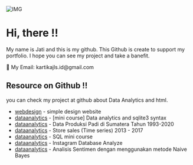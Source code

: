 ![IMG](https://github.com/kartikajls/SQL-mini-course/assets/98092595/f4cb02b9-3634-4913-a21c-af0fcd00827e)

# Hi, there !! 
My name is Jati and this is my github. This Github is create to support my portfolio. I hope you can see my project and take a banefit.

<p> 📧 My Email: kartikajls.id@gmail.com</p>

## Resource on Github !!
you can check my project at github about Data Analytics and html.
- [webdesign](https://github.com/kartikajls/simple1-webdesign) - simple design website
- [dataanalytics](https://github.com/kartikajls/Exercise-Chinook-database) - [mini course] Data analytics and sqlite3 syntax
- [dataanalytics](https://github.com/kartikajls/Report-Tanaman-Padi-di-Pulau-Sumatera) - Data Produksi Padi di Sumatera Tahun 1993-2020
- [dataanalytics](https://github.com/kartikajls/Store-Sales-Time-Series-Forecasting) - Store sales (Time series) 2013 - 2017
- [dataanalytics](https://github.com/kartikajls/SQL-mini-course) - SQL mini course
- [dataanalytics](https://github.com/kartikajls/InstagramAnalyze) - Instagram Database Analyze
- [dataanalytics](https://github.com/kartikajls/Analisis-Sentimen) - Analisis Sentimen dengan menggunakan metode Naive Bayes









<!---
MrNoTaiL/MrNoTaiL is a ✨ special ✨ repository because its `README.md` (this file) appears on your GitHub profile.
You can click the Preview link to take a look at your changes.
--->
